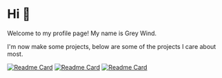 # Hi 👋

Welcome to my profile page! My name is Grey Wind.

I'm now make some projects, below are some of the projects I care about most.

[![Readme Card](https://github-readme-stats.vercel.app/api/pin/?username=Grey-Wind&repo=CompressedGrassReborn-Forge)](https://github.com/Grey-Wind/CompressedGrassReborn-Forge)
[![Readme Card](https://github-readme-stats.vercel.app/api/pin/?username=Grey-Wind&repo=MCreator)](https://github.com/Grey-Wind/MCreator)
[![Readme Card](https://github-readme-stats.vercel.app/api/pin/?username=Grey-Wind&repo=Novels)](https://github.com/Grey-Wind/Novels)